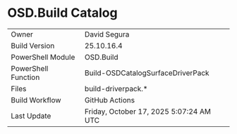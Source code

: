 ﻿# OSD.Build Catalog

| | |
|-|-|
| Owner | David Segura |
| Build Version | 25.10.16.4 |
| PowerShell Module | OSD.Build |
| PowerShell Function | Build-OSDCatalogSurfaceDriverPack |
| Files | build-driverpack.* |
| Build Workflow | GitHub Actions |
| Last Update | Friday, October 17, 2025 5:07:24 AM UTC |
